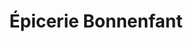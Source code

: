 ---
title: "Épicerie Bonnenfant"
url: /saint-germain-en-laye/epicerie-bonnenfant/
shop: Lebensmittel
---